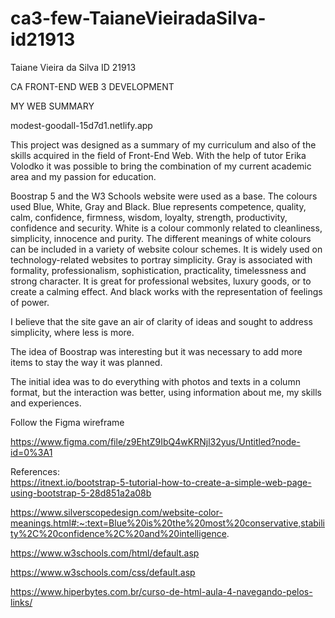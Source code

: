 # ca3-few-TaianeVieiradaSilva-id21913

Taiane Vieira da Silva ID 21913

CA FRONT-END WEB 3 DEVELOPMENT

MY WEB SUMMARY
<link> modest-goodall-15d7d1.netlify.app </link>

This project was designed as a summary of my curriculum and also of the skills acquired in the field of Front-End Web. With the help of tutor Erika Volodko it was possible to bring the combination of my current academic area and my passion for education.

Boostrap 5 and the W3 Schools website were used as a base. The colours used Blue, White, Gray and Black.
Blue represents competence, quality, calm, confidence, firmness, wisdom, loyalty, strength, productivity, confidence and security.
White is a colour commonly related to cleanliness, simplicity, innocence and purity. The different meanings of white colours can be included in a variety of website colour schemes. It is widely used on technology-related websites to portray simplicity. Gray is associated with formality, professionalism, sophistication, practicality, timelessness and strong character. It is great for professional websites, luxury goods, or to create a calming effect. And black works with the representation of feelings of power.

I believe that the site gave an air of clarity of ideas and sought to address simplicity, where less is more.

The idea of ​​Boostrap was interesting but it was necessary to add more items to stay the way it was planned.

The initial idea was to do everything with photos and texts in a column format, but the interaction was better, using information about me, my skills and experiences.

Follow the Figma wireframe

https://www.figma.com/file/z9EhtZ9IbQ4wKRNjl32yus/Untitled?node-id=0%3A1


References:
<br>
https://itnext.io/bootstrap-5-tutorial-how-to-create-a-simple-web-page-using-bootstrap-5-28d851a2a08b

https://www.silverscopedesign.com/website-color-meanings.html#:~:text=Blue%20is%20the%20most%20conservative,stability%2C%20confidence%2C%20and%20intelligence.

https://www.w3schools.com/html/default.asp

https://www.w3schools.com/css/default.asp

https://www.hiperbytes.com.br/curso-de-html-aula-4-navegando-pelos-links/

